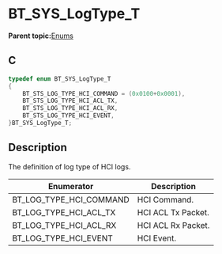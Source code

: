 # BT\_SYS\_LogType\_T

**Parent topic:**[Enums](GUID-F248741C-40D3-461D-A77B-1B0E64AC9AFF.md)

## C

```c
typedef enum BT_SYS_LogType_T
{
    BT_STS_LOG_TYPE_HCI_COMMAND = (0x0100+0x0001),
    BT_STS_LOG_TYPE_HCI_ACL_TX,
    BT_STS_LOG_TYPE_HCI_ACL_RX,
    BT_STS_LOG_TYPE_HCI_EVENT,
}BT_SYS_LogType_T;
```

## Description

The definition of log type of HCI logs.

|Enumerator|Description|
|----------|-----------|
|BT\_LOG\_TYPE\_HCI\_COMMAND|HCI Command.|
|BT\_LOG\_TYPE\_HCI\_ACL\_TX|HCI ACL Tx Packet.|
|BT\_LOG\_TYPE\_HCI\_ACL\_RX|HCI ACL Rx Packet.|
|BT\_LOG\_TYPE\_HCI\_EVENT|HCI Event.|

